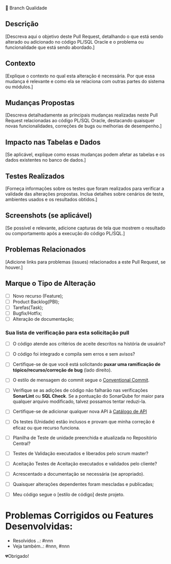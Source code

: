 🚧 Branch Qualidade

## Descrição
[Descreva aqui o objetivo deste Pull Request, detalhando o que está sendo alterado ou adicionado no código PL/SQL Oracle e o problema ou funcionalidade que está sendo abordado.]

## Contexto
[Explique o contexto no qual esta alteração é necessária. Por que essa mudança é relevante e como ela se relaciona com outras partes do sistema ou módulos.]

## Mudanças Propostas
[Descreva detalhadamente as principais mudanças realizadas neste Pull Request relacionadas ao código PL/SQL Oracle, destacando quaisquer novas funcionalidades, correções de bugs ou melhorias de desempenho.]

## Impacto nas Tabelas e Dados
[Se aplicável, explique como essas mudanças podem afetar as tabelas e os dados existentes no banco de dados.]

## Testes Realizados
[Forneça informações sobre os testes que foram realizados para verificar a validade das alterações propostas. Inclua detalhes sobre cenários de teste, ambientes usados e os resultados obtidos.]

## Screenshots (se aplicável)
[Se possível e relevante, adicione capturas de tela que mostrem o resultado ou comportamento após a execução do código PL/SQL.]

## Problemas Relacionados
[Adicione links para problemas (issues) relacionados a este Pull Request, se houver.]

## Marque o Tipo de Alteração
- [ ] Novo recurso (Feature);
- [ ] Product Backlog(PBI);
- [ ] Tarefas(Task);
- [ ] Bugfix/Hotfix;
- [ ] Alteração de documentação;

### Sua lista de verificação para esta solicitação pull
- [ ] O código atende aos critérios de aceite descritos na história de usuário?
- [ ] O código foi integrado e compila sem erros e sem avisos?
- [ ] Certifique-se de que você está solicitando **puxar uma ramificação de tópico/recurso/correção de bug** (lado direito). 
- [ ] O estilo de mensagem do commit segue o [Conventional Commit](https://www.conventionalcommits.org/pt-br/v1.0.0/).
- [ ] Verifique se as adições de código não falharão nas verificações **SonarLint** ou **SQL Check**. Se a pontuação do SonarQube for maior para qualquer arquivo modificado, talvez possamos tentar reduzi-la.
- [ ] Certifique-se de adicionar qualquer nova API à [Catálogo de API](http://devdocs.bbts.com.br)
- [ ] Os testes (Unidade) estão inclusos e  provam que minha correção é eficaz ou que recurso funciona.
- [ ] Planilha de Teste de unidade preenchida e atualizada no Repositório Central?
- [ ] Testes de Validação executados e liberados pelo scrum master?	
- [ ] Aceitação	Testes de Aceitação executados e validados pelo cliente?	
- [ ] Acrescentado a documentação se necessária (se apropriado).
- [ ] Quaisquer alterações dependentes foram mescladas e publicadas;
- [ ] Meu código segue o [estilo de código] deste projeto.


# Problemas Corrigidos ou Features Desenvolvidas:
* Resolvidos ..: #nnn
* Veja também..: #nnn, #nnn 


💔Obrigado!
